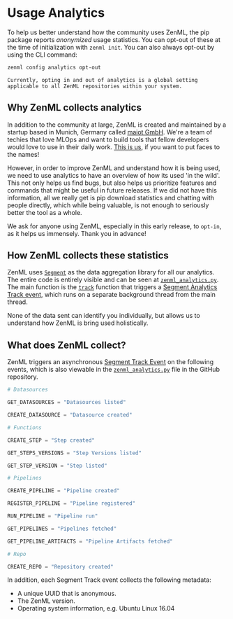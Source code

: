 # Usage Analytics

To help us better understand how the community uses ZenML, the pip package reports _anonymized_ usage statistics. You can opt-out of these at the time of initialization with `zenml init`. You can also always opt-out by using the CLI command:

```bash
zenml config analytics opt-out
```

```{attention}
Currently, opting in and out of analytics is a global setting applicable to all ZenML repositories within your system.
```

## Why ZenML collects analytics <a id="motivation"></a>

In addition to the community at large, ZenML is created and maintained by a startup based in Munich, Germany called [maiot GmbH](https://maiot.io). We're a team of techies that love MLOps and want to build tools that fellow developers would love to use in their daily work. [This is us](https://maiot.io/team/), if you want to put faces to the names!

However, in order to improve ZenML and understand how it is being used, we need to use analytics to have an overview of how its used 'in the wild'. This not only helps us find bugs, but also helps us prioritize features and commands that might be useful in future releases. If we did not have this information, all we really get is pip download statistics and chatting with people directly, which while being valuable, is not enough to seriously better the tool as a whole.

We ask for anyone using ZenML, especially in this early release, to `opt-in`, as it helps us immensely. Thank you in advance!

## How ZenML collects these statistics <a id="implementation"></a>

ZenML uses [`Segment`](https://segment.com/) as the data aggregation library for all our analytics. The entire code is entirely visible and can be seen at [`zenml_analytics.py`](https://github.com/maiot-io/zenml/blob/main/zenml/utils/zenml_analytics.py). The main function is the [`track`](https://github.com/maiot-io/zenml/blob/main/zenml/utils/zenml_analytics.py#L167) function that triggers a [Segment Analytics Track event](https://segment.com/docs/connections/spec/track/), which runs on a separate background thread from the main thread.

None of the data sent can identify you individually, but allows us to understand how ZenML is bring used holistically.

## What does ZenML collect? <a id="what"></a>

ZenML triggers an asynchronous [Segment Track Event](https://segment.com/docs/connections/spec/track/) on the following events, which is also viewable in the [`zenml_analytics.py`](https://github.com/maiot-io/zenml/blob/main/zenml/utils/zenml_analytics.py) file in the GitHub repository.

```python
# Datasources

GET_DATASOURCES = "Datasources listed"

CREATE_DATASOURCE = "Datasource created"

# Functions

CREATE_STEP = "Step created"

GET_STEPS_VERSIONS = "Step Versions listed"

GET_STEP_VERSION = "Step listed"

# Pipelines

CREATE_PIPELINE = "Pipeline created"

REGISTER_PIPELINE = "Pipeline registered"

RUN_PIPELINE = "Pipeline run"

GET_PIPELINES = "Pipelines fetched"

GET_PIPELINE_ARTIFACTS = "Pipeline Artifacts fetched"

# Repo

CREATE_REPO = "Repository created"
```

 In addition, each Segment Track event collects the following metadata:

* A unique UUID that is anonymous.
* The ZenML version.
* Operating system information, e.g. Ubuntu Linux 16.04


